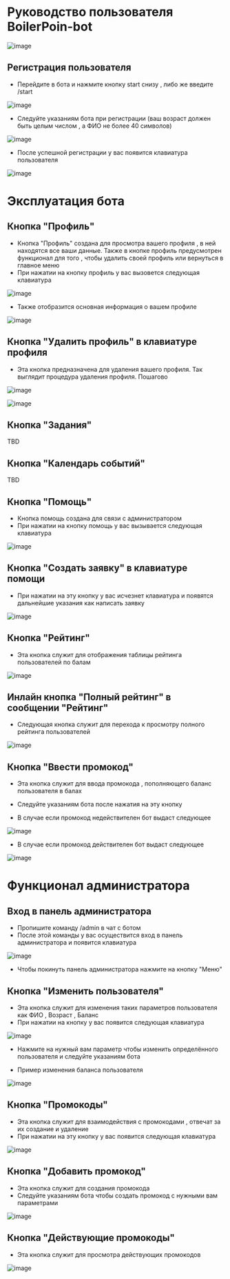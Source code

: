 # Руководство пользователя BoilerPoin-bot

![image](https://github.com/Student-Labs-2023/BoilerPoint/assets/39564937/4a701b8e-da4b-4964-bff6-61d811cfaec8)


## Регистрация пользователя

- Перейдите в бота и нажмите кнопку start снизу , либо же введите /start


![image](https://github.com/Student-Labs-2023/BoilerPoint/assets/39564937/6fa07fa7-db70-4a39-ba5c-4158f8344cda)


- Следуйте указаниям бота при регистрации (ваш возраст должен быть целым числом , а ФИО не более 40 символов)


![image](https://github.com/Student-Labs-2023/BoilerPoint/assets/39564937/8a5a88bc-4053-433a-981d-4b3934351bce)


- После успешной регистрации у вас появится клавиатура пользователя 


![image](https://github.com/Student-Labs-2023/BoilerPoint/assets/39564937/ad4a5d4a-7319-4be8-9290-c917152474d7)


# Эксплуатация бота 

## Кнопка "Профиль"

- Кнопка "Профиль" создана для просмотра вашего профиля , в ней находятся все ваши данные. Также в кнопке профиль предусмотрен функционал для того , чтобы удалить своей профиль или вернуться в главное меню
- При нажатии на кнопку профиль у вас вызовется следующая клавиатура


![image](https://github.com/Student-Labs-2023/BoilerPoint/assets/39564937/4f9b84c3-9ef4-43c0-8fca-5d942c5ef2a0)


- Также отобразится основная информация о вашем профиле 


![image](https://github.com/Student-Labs-2023/BoilerPoint/assets/39564937/e1177aac-8f8b-4adf-a18b-d08f1cbf7f72)


## Кнопка  "Удалить профиль" в клавиатуре профиля 

- Эта кнопка предназначена для удаления вашего профиля. Так выглядит процедура удаления профиля. Пошагово


![image](https://github.com/Student-Labs-2023/BoilerPoint/assets/39564937/8f89daf2-9c02-411f-be87-5d86093cb380)


![image](https://github.com/Student-Labs-2023/BoilerPoint/assets/39564937/854af315-ef90-4932-ac5c-c5ac2df18f49)


## Кнопка "Задания" 

TBD


## Кнопка "Календарь событий"

TBD


## Кнопка "Помощь"

- Кнопка помощь создана для связи с администратором
- При нажатии на кнопку помощь у вас вызывается следующая клавиатура 


![image](https://github.com/Student-Labs-2023/BoilerPoint/assets/39564937/468716b1-56d5-4069-a671-c5f03ad55fdd)


## Кнопка "Создать заявку" в клавиатуре помощи 

- При нажатии на эту кнопку у вас исчезнет клавиатура и появятся дальнейшие указания как написать заявку


![image](https://github.com/Student-Labs-2023/BoilerPoint/assets/39564937/d91a3341-2b99-4560-b44b-be808b494518)


## Кнопка "Рейтинг"

- Эта кнопка служит для отображения таблицы рейтинга пользователей по балам 


![image](https://github.com/Student-Labs-2023/BoilerPoint/assets/39564937/037ad5fb-e4c9-4ffb-99f3-119c6b31b303)


## Инлайн кнопка "Полный рейтинг" в сообщении "Рейтинг"

- Следующая кнопка служит для перехода к просмотру полного рейтинга пользователей


![image](https://github.com/Student-Labs-2023/BoilerPoint/assets/39564937/fd3b9260-d1bd-498e-9a5d-e03ee3273f46)


## Кнопка "Ввести промокод" 

- Эта кнопка служит для ввода промокода , пополняющего баланс пользователя в балах

- Следуйте указаниям бота после нажатия на эту кнопку 

- В случае если промокод недействителен бот выдаст следующее 


![image](https://github.com/Student-Labs-2023/BoilerPoint/assets/39564937/1c90c360-4480-46a4-8577-c094f0c32c93)


- В случае если промокод действителен бот выдаст следующее 


![image](https://github.com/Student-Labs-2023/BoilerPoint/assets/39564937/8544087c-c79e-446c-9103-3c2974214390)


# Функционал администратора

## Вход в панель администратора 


- Пропишите команду /admin в чат с ботом 
- После этой команды у вас осуществится вход в панель администратора и появится клавиатура 

![image](https://github.com/Student-Labs-2023/BoilerPoint/assets/39564937/d977ae68-7c25-41a0-bdb7-eb337609fb76)


- Чтобы покинуть панель администратора нажмите на кнопку "Меню"


## Кнопка "Изменить пользователя"

- Эта кнопка служит для изменения таких параметров пользователя как ФИО , Возраст , Баланс 
- При нажатии на кнопку у вас появится следующая клавиатура 


![image](https://github.com/Student-Labs-2023/BoilerPoint/assets/39564937/efaa9fb3-c64c-48e5-b611-9087d1d5a38e)


- Нажмите на нужный вам параметр чтобы изменить определённого пользователя и следуйте указаниям бота

- Пример изменения баланса пользователя


![image](https://github.com/Student-Labs-2023/BoilerPoint/assets/39564937/2b4adf57-8418-471e-95c8-b2eb41708d9f)


## Кнопка "Промокоды"

- Эта кнопка служит для взаимодействия с промокодами , отвечат за их создание и удаление
- При нажатии на эту кнопку у вас появится следующая клавиатура 


![image](https://github.com/Student-Labs-2023/BoilerPoint/assets/39564937/aa3df4da-d208-4f45-9a21-e3eddc67441d)


## Кнопка "Добавить промокод"

- Эта кнопка служит для создания промокода 
- Следуйте указаниям бота чтобы создать промокод с нужными вам параметрами 


![image](https://github.com/Student-Labs-2023/BoilerPoint/assets/39564937/17c3c62e-5636-477a-832e-2ee4b6085502)


## Кнопка "Действующие промокоды" 

- Эта кнопка служит для просмотра действующих промокодов 


![image](https://github.com/Student-Labs-2023/BoilerPoint/assets/39564937/c6799e13-c36e-43cf-88c8-0e9cc519a368)



